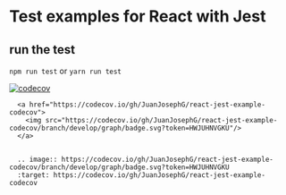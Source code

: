 # Test examples for React with Jest

## run the test

`npm run test` or `yarn run test`

[![codecov](https://codecov.io/gh/JuanJosephG/react-jest-example-codecov/branch/develop/graph/badge.svg?token=HWJUHNVGKU)](https://codecov.io/gh/JuanJosephG/react-jest-example-codecov)


      <a href="https://codecov.io/gh/JuanJosephG/react-jest-example-codecov">
        <img src="https://codecov.io/gh/JuanJosephG/react-jest-example-codecov/branch/develop/graph/badge.svg?token=HWJUHNVGKU"/>
      </a>


      .. image:: https://codecov.io/gh/JuanJosephG/react-jest-example-codecov/branch/develop/graph/badge.svg?token=HWJUHNVGKU
      :target: https://codecov.io/gh/JuanJosephG/react-jest-example-codecov
